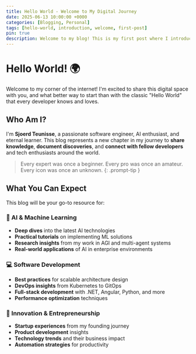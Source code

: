 ```yaml
---
title: Hello World - Welcome to My Digital Journey
date: 2025-06-13 10:00:00 +0000
categories: [Blogging, Personal]
tags: [hello-world, introduction, welcome, first-post]
pin: true
description: Welcome to my blog! This is my first post where I introduce myself, share my vision for this space.
---
```


# Hello World! 🌍

Welcome to my corner of the internet! I'm excited to share this digital space with you, and what better way to start than with the classic "Hello World" that every developer knows and loves.

## Who Am I?

I'm **Sjoerd Teunisse**, a passionate software engineer, AI enthusiast, and eternal learner. This blog represents a new chapter in my journey to **share knowledge**, **document discoveries**, and **connect with fellow developers** and tech enthusiasts around the world.

> Every expert was once a beginner. Every pro was once an amateur. Every icon was once an unknown.
{: .prompt-tip }

## What You Can Expect

This blog will be your go-to resource for:

### 🤖 AI & Machine Learning
- **Deep dives** into the latest AI technologies
- **Practical tutorials** on implementing ML solutions
- **Research insights** from my work in AGI and multi-agent systems
- **Real-world applications** of AI in enterprise environments

### 💻 Software Development
- **Best practices** for scalable architecture design
- **DevOps insights** from Kubernetes to GitOps
- **Full-stack development** with .NET, Angular, Python, and more
- **Performance optimization** techniques

### 🚀 Innovation & Entrepreneurship
- **Startup experiences** from my founding journey
- **Product development** insights
- **Technology trends** and their business impact
- **Automation strategies** for productivity
